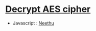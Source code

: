 # [Decrypt AES cipher](http://cryptopals.com/sets/1/challenges/7)

* Javascript : [Neethu](https://github.com/Roboneet/SIG_Cryptography/blob/neethu/Cryptopal/Problem_7/Neethu/script.js)